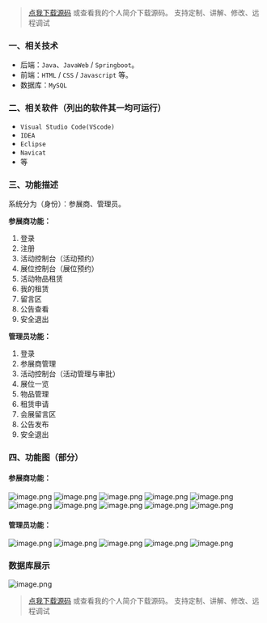 > [点我下载源码](https://www.notmaker.com/detail/b7fea9fd7a4b467ca81293694d07b65f)
> 或查看我的个人简介下载源码。
> 支持定制、讲解、修改、远程调试

### 一、相关技术
- 后端：`Java`、`JavaWeb` / `Springboot`。
- 前端：`HTML` / `CSS` / `Javascript` 等。
- 数据库：`MySQL`

### 二、相关软件（列出的软件其一均可运行）
- `Visual Studio Code(VScode)`
- `IDEA`
- `Eclipse`
- `Navicat`
- 等

### 三、功能描述
系统分为（身份）：参展商、管理员。

**参展商功能：**
1. 登录
2. 注册
3. 活动控制台（活动预约）
4. 展位控制台（展位预约）
5. 活动物品租赁
6. 我的租赁
7. 留言区
8. 公告查看
9. 安全退出

**管理员功能：**
1. 登录
2. 参展商管理
2. 活动控制台（活动管理与审批）
3. 展位一览
4. 物品管理
5. 租赁申请
6. 会展留言区
7. 公告发布
8. 安全退出

### 四、功能图（部分）

#### 参展商功能：
![image.png](https://store.ptcc9.top/notmaker/user_upload/ba15bc64d0b24c178659372c9c4386bd/2024-01-23%2007:01:28_image.png)
![image.png](https://store.ptcc9.top/notmaker/user_upload/ba15bc64d0b24c178659372c9c4386bd/2024-01-23%2007:01:42_image.png)
![image.png](https://store.ptcc9.top/notmaker/user_upload/ba15bc64d0b24c178659372c9c4386bd/2024-01-23%2007:01:56_image.png)
![image.png](https://store.ptcc9.top/notmaker/user_upload/ba15bc64d0b24c178659372c9c4386bd/2024-01-23%2007:02:04_image.png)
![image.png](https://store.ptcc9.top/notmaker/user_upload/ba15bc64d0b24c178659372c9c4386bd/2024-01-23%2007:02:13_image.png)
![image.png](https://store.ptcc9.top/notmaker/user_upload/ba15bc64d0b24c178659372c9c4386bd/2024-01-23%2007:02:24_image.png)
![image.png](https://store.ptcc9.top/notmaker/user_upload/ba15bc64d0b24c178659372c9c4386bd/2024-01-23%2007:02:38_image.png)
![image.png](https://store.ptcc9.top/notmaker/user_upload/ba15bc64d0b24c178659372c9c4386bd/2024-01-23%2007:02:46_image.png)
![image.png](https://store.ptcc9.top/notmaker/user_upload/ba15bc64d0b24c178659372c9c4386bd/2024-01-23%2007:02:53_image.png)
![image.png](https://store.ptcc9.top/notmaker/user_upload/ba15bc64d0b24c178659372c9c4386bd/2024-01-23%2007:03:02_image.png)

#### 管理员功能：
![image.png](https://store.ptcc9.top/notmaker/user_upload/ba15bc64d0b24c178659372c9c4386bd/2024-01-23%2007:04:00_image.png)
![image.png](https://store.ptcc9.top/notmaker/user_upload/ba15bc64d0b24c178659372c9c4386bd/2024-01-23%2007:04:15_image.png)
![image.png](https://store.ptcc9.top/notmaker/user_upload/ba15bc64d0b24c178659372c9c4386bd/2024-01-23%2007:04:30_image.png)
![image.png](https://store.ptcc9.top/notmaker/user_upload/ba15bc64d0b24c178659372c9c4386bd/2024-01-23%2007:04:39_image.png)
![image.png](https://store.ptcc9.top/notmaker/user_upload/ba15bc64d0b24c178659372c9c4386bd/2024-01-23%2007:04:51_image.png)

### 数据库展示
![image.png](https://store.ptcc9.top/notmaker/user_upload/ba15bc64d0b24c178659372c9c4386bd/2024-01-23%2007:23:40_image.png)

> [点我下载源码](https://www.notmaker.com/detail/b7fea9fd7a4b467ca81293694d07b65f)
> 或查看我的个人简介下载源码。
> 支持定制、讲解、修改、远程调试

